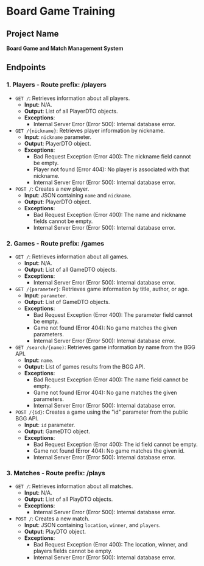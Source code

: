 # Board Game Training

## Project Name
**Board Game and Match Management System**

## Endpoints

### 1. Players - Route prefix: /players

  - `GET /`: Retrieves information about all players.
    - **Input**: N/A.
    - **Output**: List of all PlayerDTO objects.
    - **Exceptions**:
      - Internal Server Error (Error 500): Internal database error.
  - `GET /{nickname}`: Retrieves player information by nickname.
    - **Input**: `nickname` parameter.
    - **Output**: PlayerDTO object.
    - **Exceptions**:
      - Bad Request Exception (Error 400): The nickname field cannot be empty.
      - Player not found (Error 404): No player is associated with that nickname.
      - Internal Server Error (Error 500): Internal database error.
  - `POST /`: Creates a new player.
    - **Input**: JSON containing `name` and `nickname`.
    - **Output**: PlayerDTO object.
    - **Exceptions**:
      - Bad Request Exception (Error 400): The name and nickname fields cannot be empty.
      - Internal Server Error (Error 500): Internal database error.

### 2. Games - Route prefix: /games

  - `GET /`: Retrieves information about all games.
    - **Input**: N/A.
    - **Output**: List of all GameDTO objects.
    - **Exceptions**:
      - Internal Server Error (Error 500): Internal database error.
  - `GET /{parameter}`: Retrieves game information by title, author, or age.
    - **Input**: `parameter`.
    - **Output**: List of GameDTO objects.
    - **Exceptions**:
      - Bad Request Exception (Error 400): The parameter field cannot be empty.
      - Game not found (Error 404): No game matches the given parameters.
      - Internal Server Error (Error 500): Internal database error.
  - `GET /search/{name)`: Retrieves game information by name from the BGG API.
    - **Input**: `name`.
    - **Output**: List of games results from the BGG API.
    - **Exceptions**:
        - Bad Request Exception (Error 400): The name field cannot be empty.
        - Game not found (Error 404): No game matches the given parameters.
        - Internal Server Error (Error 500): Internal database error.
  - `POST /{id}`: Creates a game using the "id" parameter from the public BGG API.
    - **Input**: `id` parameter.
    - **Output**: GameDTO object.
    - **Exceptions**:
      - Bad Request Exception (Error 400): The id field cannot be empty.
      - Game not found (Error 404): No game matches the given id.
      - Internal Server Error (Error 500): Internal database error.
  
### 3. Matches - Route prefix: /plays

  - `GET /`: Retrieves information about all matches.
    - **Input**: N/A.
    - **Output**: List of all PlayDTO objects.
    - **Exceptions**:
      - Internal Server Error (Error 500): Internal database error.
  - `POST /`: Creates a new match.
    - **Input**: JSON containing `location`, `winner`, and `players`.
    - **Output**: PlayDTO object.
    - **Exceptions**:
      - Bad Request Exception (Error 400): The location, winner, and players fields cannot be empty.
      - Internal Server Error (Error 500): Internal database error.
